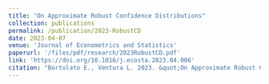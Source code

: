 ```yaml
---
title: "On Approximate Robust Confidence Distributions"
collection: publications
permalink: /publication/2023-RobustCD
date: 2023-04-07
venue: 'Journal of Econometrics and Statistics'
paperurl: '/files/pdf/research/2023RobustCD.pdf'
link: 'https://doi.org/10.1016/j.ecosta.2023.04.006'
citation: "Bortolato E., Ventura L. 2023. &quot;On Approximate Robust Confidence Distributions.&quot; <i>Journal of Econometrics and Statistics</i> to appear. 
--- 
```


